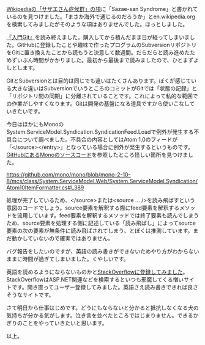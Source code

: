 <p><a href="http://ja.wikipedia.org/wiki/%E3%82%B5%E3%82%B6%E3%82%A8%E3%81%95%E3%82%93%E7%97%87%E5%80%99%E7%BE%A4">Wikipediaの「サザエさん症候群」の項</a>に「Sazae-san Syndrome」と書かれているのを見つけました。「まさか海外で通じるのだろうか」とen.wikipedia.orgを検索してみましたがそのような項はありませんでした。ほっとしました。</p>
<p><a href="http://www.amazon.co.jp/dp/4798023809">『入門Git』</a>を読み終えました。購入してから積んだまま日が経ってしまいました。GitHubに登録したことや趣味で作ったプログラムのSubversionリポジトリをGitに置き換えたことから読もうと決意して数週間。だらだらと読み進めたためずいぶん時間がかかりました。最初から最後まで読みましたので、ひとまずよしとします。</p>
<p>GitとSubversionとは目的は同じでも違いはたくさんあります。ぼくが感じている大きな違いはSubversionでいうところのコミットがGitでは「状態の記録」と「リポジトリ間の同期」に分離されていることです。これによって私的な範囲での作業がしやすくなります。Gitは開発の基盤になる道具ですから使いこなしていきたいです。</p>
<p>今日はほかにもMonoのSystem.ServiceModel.Syndication.SyndicationFeed.Loadで例外が発生する不具合について調べました。不具合の内容としてはAtom 1.0のフィードが「&lt;/source&gt;&lt;/entry&gt;」となっている場合に例外が発生するというものです。<a href="https://github.com/mono/mono">GitHubにあるMonoのソースコード</a>を参照したところ怪しい箇所を見つけました。</p>
<p><a href="https://github.com/mono/mono/blob/mono-2-10-8/mcs/class/System.ServiceModel.Web/System.ServiceModel.Syndication/Atom10ItemFormatter.cs#L389">https://github.com/mono/mono/blob/mono-2-10-8/mcs/class/System.ServiceModel.Web/System.ServiceModel.Syndication/Atom10ItemFormatter.cs#L389</a></p>
<p>処理が完了しているため、&lt;/source&gt;または&lt;source ... /&gt;を読み飛ばすという意図のコードでしょう。source要素を解釈する際にfeed要素を解釈するメソッドを流用しています。feed要素を解釈するメソッドでは終了要素も読んでしまうため、source要素を処理する側に記述している「読み飛ばし」によってsource要素の次の要素が無条件に読み飛ばされてしまう、とぼくは推測しています。まだ動かしていないので確実ではありません。</p>
<p>バグ報告をしたいのですが、英語の読み書きができないためやり方がわからないままに時間が過ぎてしまいました。くやしいです。</p>
<p>英語を読めるようにならないものかと<a href="http://stackoverflow.com/users/1127373/">StackOverflowに登録してみました</a>。StackOverflowはASP.NET関連などを検索するといつも邪魔してくる憎いサイトです。開き直ってユーザー登録してみました。英語さえ読み書きできれば良さそうなサイトです。</p>
<p>さて明日から仕事はじめです。どうにもならないと分かると抵抗しなくなる犬の気持ちが分かる気がします。泣き言を並べたところではじまりません。できるかぎりのことをやっていきたいと思います。</p>
<p>以上。</p>